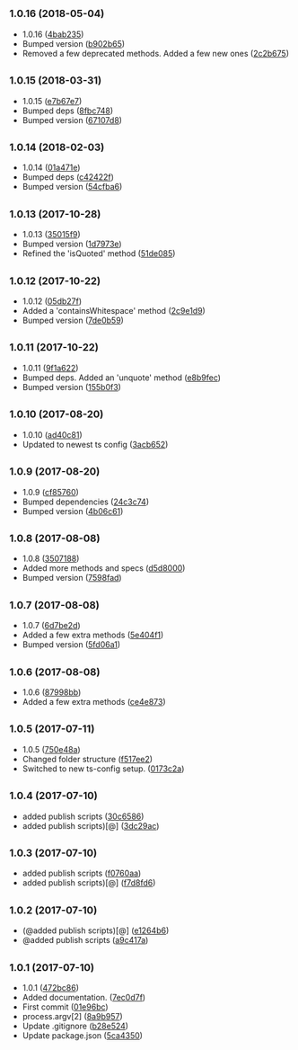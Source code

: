 ## <small>1.0.16 (2018-05-04)</small>

* 1.0.16 ([4bab235](https://github.com/wessberg/stringutil/commit/4bab235))
* Bumped version ([b902b65](https://github.com/wessberg/stringutil/commit/b902b65))
* Removed a few deprecated methods. Added a few new ones ([2c2b675](https://github.com/wessberg/stringutil/commit/2c2b675))



## <small>1.0.15 (2018-03-31)</small>

* 1.0.15 ([e7b67e7](https://github.com/wessberg/stringutil/commit/e7b67e7))
* Bumped deps ([8fbc748](https://github.com/wessberg/stringutil/commit/8fbc748))
* Bumped version ([67107d8](https://github.com/wessberg/stringutil/commit/67107d8))



## <small>1.0.14 (2018-02-03)</small>

* 1.0.14 ([01a471e](https://github.com/wessberg/stringutil/commit/01a471e))
* Bumped deps ([c42422f](https://github.com/wessberg/stringutil/commit/c42422f))
* Bumped version ([54cfba6](https://github.com/wessberg/stringutil/commit/54cfba6))



## <small>1.0.13 (2017-10-28)</small>

* 1.0.13 ([35015f9](https://github.com/wessberg/stringutil/commit/35015f9))
* Bumped version ([1d7973e](https://github.com/wessberg/stringutil/commit/1d7973e))
* Refined the 'isQuoted' method ([51de085](https://github.com/wessberg/stringutil/commit/51de085))



## <small>1.0.12 (2017-10-22)</small>

* 1.0.12 ([05db27f](https://github.com/wessberg/stringutil/commit/05db27f))
* Added a 'containsWhitespace' method ([2c9e1d9](https://github.com/wessberg/stringutil/commit/2c9e1d9))
* Bumped version ([7de0b59](https://github.com/wessberg/stringutil/commit/7de0b59))



## <small>1.0.11 (2017-10-22)</small>

* 1.0.11 ([9f1a622](https://github.com/wessberg/stringutil/commit/9f1a622))
* Bumped deps. Added an 'unquote' method ([e8b9fec](https://github.com/wessberg/stringutil/commit/e8b9fec))
* Bumped version ([155b0f3](https://github.com/wessberg/stringutil/commit/155b0f3))



## <small>1.0.10 (2017-08-20)</small>

* 1.0.10 ([ad40c81](https://github.com/wessberg/stringutil/commit/ad40c81))
* Updated to newest ts config ([3acb652](https://github.com/wessberg/stringutil/commit/3acb652))



## <small>1.0.9 (2017-08-20)</small>

* 1.0.9 ([cf85760](https://github.com/wessberg/stringutil/commit/cf85760))
* Bumped dependencies ([24c3c74](https://github.com/wessberg/stringutil/commit/24c3c74))
* Bumped version ([4b06c61](https://github.com/wessberg/stringutil/commit/4b06c61))



## <small>1.0.8 (2017-08-08)</small>

* 1.0.8 ([3507188](https://github.com/wessberg/stringutil/commit/3507188))
* Added more methods and specs ([d5d8000](https://github.com/wessberg/stringutil/commit/d5d8000))
* Bumped version ([7598fad](https://github.com/wessberg/stringutil/commit/7598fad))



## <small>1.0.7 (2017-08-08)</small>

* 1.0.7 ([6d7be2d](https://github.com/wessberg/stringutil/commit/6d7be2d))
* Added a few extra methods ([5e404f1](https://github.com/wessberg/stringutil/commit/5e404f1))
* Bumped version ([5fd06a1](https://github.com/wessberg/stringutil/commit/5fd06a1))



## <small>1.0.6 (2017-08-08)</small>

* 1.0.6 ([87998bb](https://github.com/wessberg/stringutil/commit/87998bb))
* Added a few extra methods ([ce4e873](https://github.com/wessberg/stringutil/commit/ce4e873))



## <small>1.0.5 (2017-07-11)</small>

* 1.0.5 ([750e48a](https://github.com/wessberg/stringutil/commit/750e48a))
* Changed folder structure ([f517ee2](https://github.com/wessberg/stringutil/commit/f517ee2))
* Switched to new ts-config setup. ([0173c2a](https://github.com/wessberg/stringutil/commit/0173c2a))



## <small>1.0.4 (2017-07-10)</small>

* added publish scripts ([30c6586](https://github.com/wessberg/stringutil/commit/30c6586))
* added publish scripts)[@] ([3dc29ac](https://github.com/wessberg/stringutil/commit/3dc29ac))



## <small>1.0.3 (2017-07-10)</small>

* added publish scripts ([f0760aa](https://github.com/wessberg/stringutil/commit/f0760aa))
* added publish scripts)[@] ([f7d8fd6](https://github.com/wessberg/stringutil/commit/f7d8fd6))



## <small>1.0.2 (2017-07-10)</small>

* (@added publish scripts)[@] ([e1264b6](https://github.com/wessberg/stringutil/commit/e1264b6))
* @added publish scripts ([a9c417a](https://github.com/wessberg/stringutil/commit/a9c417a))



## <small>1.0.1 (2017-07-10)</small>

* 1.0.1 ([472bc86](https://github.com/wessberg/stringutil/commit/472bc86))
* Added documentation. ([7ec0d7f](https://github.com/wessberg/stringutil/commit/7ec0d7f))
* First commit ([01e96bc](https://github.com/wessberg/stringutil/commit/01e96bc))
* process.argv[2] ([8a9b957](https://github.com/wessberg/stringutil/commit/8a9b957))
* Update .gitignore ([b28e524](https://github.com/wessberg/stringutil/commit/b28e524))
* Update package.json ([5ca4350](https://github.com/wessberg/stringutil/commit/5ca4350))



